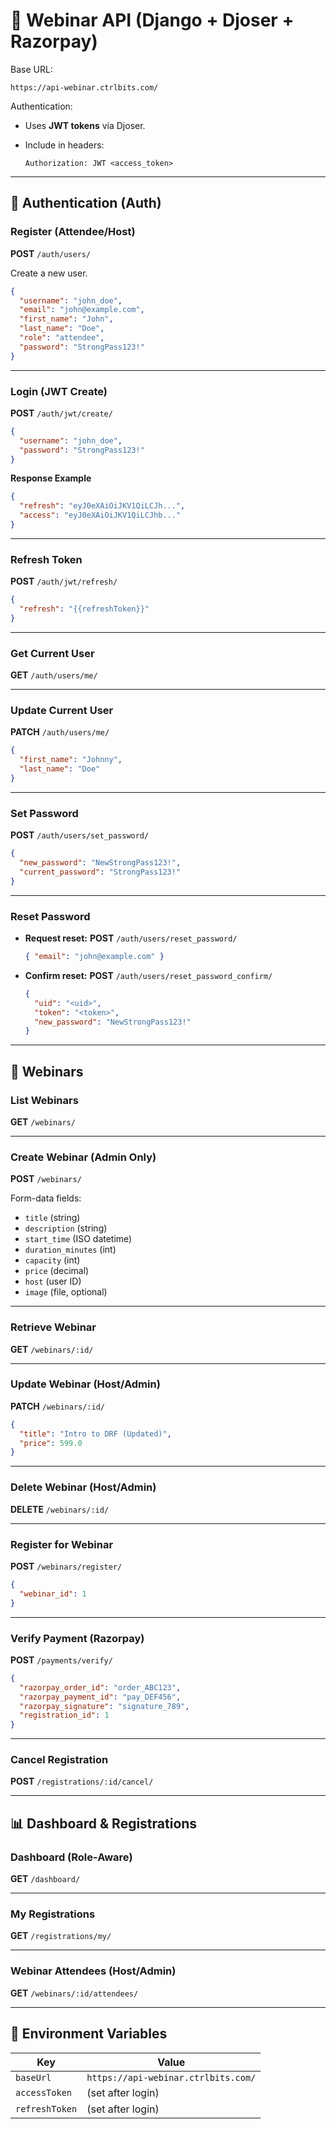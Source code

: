 
# 📖 Webinar API (Django + Djoser + Razorpay)

Base URL:

```
https://api-webinar.ctrlbits.com/
```

Authentication:

* Uses **JWT tokens** via Djoser.
* Include in headers:

  ```http
  Authorization: JWT <access_token>
  ```

---

## 🔑 Authentication (Auth)

### Register (Attendee/Host)

**POST** `/auth/users/`

Create a new user.

```json
{
  "username": "john_doe",
  "email": "john@example.com",
  "first_name": "John",
  "last_name": "Doe",
  "role": "attendee",
  "password": "StrongPass123!"
}
```

---

### Login (JWT Create)

**POST** `/auth/jwt/create/`

```json
{
  "username": "john_doe",
  "password": "StrongPass123!"
}
```

**Response Example**

```json
{
  "refresh": "eyJ0eXAiOiJKV1QiLCJh...",
  "access": "eyJ0eXAiOiJKV1QiLCJhb..."
}
```

---

### Refresh Token

**POST** `/auth/jwt/refresh/`

```json
{
  "refresh": "{{refreshToken}}"
}
```

---

### Get Current User

**GET** `/auth/users/me/`

---

### Update Current User

**PATCH** `/auth/users/me/`

```json
{
  "first_name": "Johnny",
  "last_name": "Doe"
}
```

---

### Set Password

**POST** `/auth/users/set_password/`

```json
{
  "new_password": "NewStrongPass123!",
  "current_password": "StrongPass123!"
}
```

---

### Reset Password

* **Request reset:**
  **POST** `/auth/users/reset_password/`

  ```json
  { "email": "john@example.com" }
  ```

* **Confirm reset:**
  **POST** `/auth/users/reset_password_confirm/`

  ```json
  {
    "uid": "<uid>",
    "token": "<token>",
    "new_password": "NewStrongPass123!"
  }
  ```

---

## 🎥 Webinars

### List Webinars

**GET** `/webinars/`

---

### Create Webinar (Admin Only)

**POST** `/webinars/`

Form-data fields:

* `title` (string)
* `description` (string)
* `start_time` (ISO datetime)
* `duration_minutes` (int)
* `capacity` (int)
* `price` (decimal)
* `host` (user ID)
* `image` (file, optional)

---

### Retrieve Webinar

**GET** `/webinars/:id/`

---

### Update Webinar (Host/Admin)

**PATCH** `/webinars/:id/`

```json
{
  "title": "Intro to DRF (Updated)",
  "price": 599.0
}
```

---

### Delete Webinar (Host/Admin)

**DELETE** `/webinars/:id/`

---

### Register for Webinar

**POST** `/webinars/register/`

```json
{
  "webinar_id": 1
}
```

---

### Verify Payment (Razorpay)

**POST** `/payments/verify/`

```json
{
  "razorpay_order_id": "order_ABC123",
  "razorpay_payment_id": "pay_DEF456",
  "razorpay_signature": "signature_789",
  "registration_id": 1
}
```

---

### Cancel Registration

**POST** `/registrations/:id/cancel/`

---

## 📊 Dashboard & Registrations

### Dashboard (Role-Aware)

**GET** `/dashboard/`

---

### My Registrations

**GET** `/registrations/my/`

---

### Webinar Attendees (Host/Admin)

**GET** `/webinars/:id/attendees/`

---

## 🔧 Environment Variables

| Key            | Value                               |
| -------------- | ----------------------------------- |
| `baseUrl`      | `https://api-webinar.ctrlbits.com/` |
| `accessToken`  | (set after login)                   |
| `refreshToken` | (set after login)                   |
